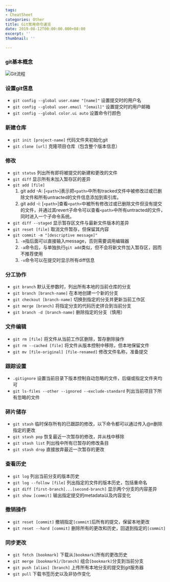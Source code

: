 ```yaml
---
tags:
- CheatSheet
categories: Other
title: Git常用命令速览
date: 2019-08-12T00:00:00.000+08:00
excerpt: ''
thumbnail: ''

---
```

### git基本概念
![Git流程](http://pctakto0x.bkt.clouddn.com/2429e4d2661e60027537aea0077f6e40.png)

### 设置git信息
- `git config --global user.name "[name]"`
  设置提交时的用户名
- `git config --global user.email "[email]"`
  设置提交时的用户邮箱
- `git config --global color.ui auto`
  设置命令行颜色

### 新建仓库
- `git init [project-name]`
  代码文件夹初始化git
- `git clone [url]`
  克隆项目仓库（包含整个版本信息）

### 修改
- `git status`
  列出所有即将被提交的新建和更改的文件
- `git diff`
  显示所有未加入暂存区的差异
- `git add [file]`
  1. git add -A: [`<path>`]表示把`<path>`中所有tracked文件中被修改过或已删除文件和所有untracted的文件信息添加到索引库。
  2. git add -i: [`<path>`]查看`<path>`中被所有修改过或已删除文件但没有提交的文件，并通过其revert子命令可以查看`<path>`中所有untracted的文件，同时进入一个子命令系统。
- `git diff --staged`
  显示暂存区文件与最新文件版本的差异
- `git reset [file]`
  取消文件暂存，但保留其内容
- `git commit -m "[descriptive message]"`
  1. `-m`指后面可以直接输入message，否则需要调用编辑器
  2. `-a`命令后，与单独执行`git add`类似，但不会将新文件加入暂存区，因而不推荐使用
  3. `-v`命令可以在提交时显示所有diff信息

### 分工协作
- `git branch`
  默认无参数时，列出所有本地的当前仓库的分支
- `git branch [branch-name]`
  在本地创建一个新的分支
- `git checkout [branch-name]`
  切换到指定的分支并更新当前工作区
- `git merge [branch]`
  将指定分支的代码历史拼合到当前分支
- `git branch -d [branch-name]`
  删除指定的分支（慎用）

### 文件编辑
- `git rm [file]`
  将文件从当前工作区删除，暂存删除操作
- `git rm --cached [file]`
  将文件从版本控制中移除，但本地保留文件
- `git mv [file-original] [file-renamed]`
  修改文件名称，准备提交

### 跟踪设置
- `.gitignore`
  设置当前目录下版本控制自动忽略的文件，后缀或指定文件夹均可 
- `git ls-files --other --ignored --exclude-standard`
  列出当前项目下所有忽略的文件

### 碎片储存
- `git stash`
  临时保存所有的已跟踪的修改，以下命令都可以通过传入@n删除指定的更改
- `git stash pop`
  恢复最近一次暂存的修改，并从栈中移除
- `git stash list`
  列出栈中所有已暂存的修改条目
- `git stash drop`
  直接放弃最近一次暂存的更改

### 查看历史
- `git log`
  列出当前分支的版本历史
- `git log --follow [file]`
  列出指定的文件的版本历史，包括重命名
- `git diff [first-branch]...[second-branch]`
  显示两个分支的内容差异
- `git show [commit]`
  输出指定提交的metadata以及内容变化

### 撤销操作
- `git reset [commit]`
  撤销指定`[commit]`后所有的提交，保留本地更改
- `git reset --hard [commit]`
  删除所有的更改和历史，回退到指定的`[commit]`

### 同步更改
- `git fetch [bookmark]`
  下载从`[bookmark]`所有的更改历史
- `git merge [bookmark]/[branch]`
  组合`[bookmark]`分支到当前分支
- `git push [alias] [branch]`
  上传所有本地分支的提交到git服务器
- `git pull`
  下载书签历史以及非协作变化